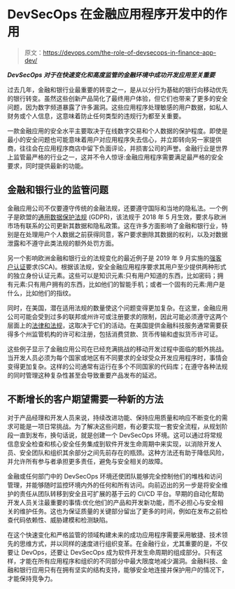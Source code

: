 # DevSecOps 在金融应用程序开发中的作用

> 原文：<https://devops.com/the-role-of-devsecops-in-finance-app-dev/>

***DevSecOps 对于在快速变化和高度监管的金融环境中成功开发应用至关重要***

过去几年，金融和银行业最重要的转变之一，是从以分行为基础的银行向移动优先的银行转变。虽然这些创新产品简化了最终用户体验，但它们也带来了更多的安全问题，因为数字频道暴露了许多漏洞。这些应用程序处理敏感的用户数据，如私人财务或个人信息，这意味着防止任何类型的违规行为都至关重要。

一款金融应用的安全水平主要取决于在线数字交易和个人数据的保护程度。即使是最小的安全问题也可能意味着用户对应用程序失去信心，并立即转向另一家提供商，往往会在应用程序商店中留下负面评论，并损害公司的声誉。金融行业是世界上监管最严格的行业之一，这并不令人惊讶:金融应用程序需要满足最严格的安全要求，同时提供最新的功能。

## 金融和银行业的监管问题

金融应用公司不仅要遵守传统的金融法规，还要遵守国际和当地的隐私法。一个例子是欧盟的[通用数据保护法规](https://gdpr-info.eu/) (GDPR)，该法规于 2018 年 5 月生效，要求与欧洲市场有联系的公司更新其数据和隐私政策。这在许多方面影响了金融和银行业，特别是在处理用户个人数据之前获得同意，客户要求删除其数据的权利，以及对数据泄露和不遵守此类法规的额外处罚方面。

另一个影响欧洲金融和银行业的法规变化的最近例子是 2019 年 9 月实施的[强客户认证](https://www.fca.org.uk/consumers/strong-customer-authentication)要求(SCA)。根据该法规，安全金融应用程序要求其用户至少提供两种形式的独立身份认证元素。这些可以是知识元素:只有用户知道的东西，比如密码；拥有元素:只有用户拥有的东西，比如他们的智能手机；或者一个固有的元素:用户是什么，比如他们的指纹。

同时，在美国，潜在适用法规的数量使这个问题变得更加复杂。在这里，金融应用公司可能会受到过多的联邦或州许可或注册要求的限制，因此可能必须遵守这两个层面上的[法律和法规](https://iclg.com/practice-areas/fintech-laws-and-regulations/usa#:~:text=Fintech%20businesses%20in%20the%20United,single%20federal%20or%20state%20regulator.&text=However%2C%20banking%20regulators%20of%20seven,companies%20can%20apply%20for%20licences.)，这取决于它们的活动。在美国提供金融科技服务通常需要获得多个州监管机构的许可和注册，包括消费贷款、货币传输和虚拟货币许可证。

这些例子显示了金融应用公司在已经充满挑战的移动开发过程中面临的额外挑战。当开发人员必须为每个国家或地区有不同要求的全球受众开发应用程序时，事情会变得更加复杂。这样的公司通常有运行在多个不同国家的代码库；在遵守各种法规的同时管理这种复杂性甚至会导致重要产品发布的延迟。

## 不断增长的客户期望需要一种新的方法

对于产品经理和开发人员来说，持续改进功能、保持应用质量和响应不断变化的需求可能是一项日常挑战。为了解决这些问题，有必要实现一套安全流程，从规划阶段一直到发布，换句话说，就是创建一个 DevSecOps 环境。这可以通过将常规信息安全检查和核心安全任务集成到软件开发生命周期中来实现，以消除开发人员、安全团队和组织其余部分之间先前存在的瓶颈。这种方法还有助于降低风险，并允许所有参与者承担更多责任，避免与安全相关的故障。

金融或任何部门中的 DevSecOps 环境还使团队能够完全控制他们的堆栈和访问管理，并能够随时监控环境内外的任何和所有访问。向前迈出的另一步是将安全维护的责任从团队转移到安全且可扩展的基于云的 CI/CD 平台。早期的自动化帮助开发人员关注最重要的事情:优化他们的产品和开发新功能，而不必担心与安全相关的维护任务。这也为保证质量的关键部分留出了更多的时间，例如在发布之前检查代码依赖性、威胁建模和检测缺陷。

在这个快速变化和严格监管的领域构建未来的成功应用程序需要采用敏捷、技术领先的思维方式，并以同样的速度进行组织变革。在金融行业，尤其重要的是，不仅要让 DevOps，还要让 DevSecOps 成为软件开发生命周期的组成部分。只有这样，才能在所有应用程序和组织的不同部分中最大限度地减少漏洞。金融科技、金融和银行应用只有在拥有坚实的结构支持，能够安全地连接并保护用户的情况下，才能保持竞争力。